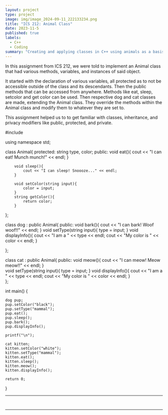 ```yaml
---
layout: project
type: project
image: img/image_2024-09-11_222133234.png
title: "ICS 212: Animal Class"
date: 2023-11-5
published: true
labels:
  - C++
  - Coding
summary: "Creating and applying classes in C++ using animals as a basis in ICS 212"
---
```

In this assignment from ICS 212, we were told to implement an Animal class that had various methods, variables, and instances of said object. 

It started with the declaration of various variables, all protected as to not be accessible outside of the class and its descendants. Then the public methods that can be accessed from anywhere.
Methods like eat, sleep, setcolor and get color can be used. Then respective dog and cat classes are made, extending the Animal class. They override the methods within the Animal class and 
modify them to whatever they are set to. 

This assignment helped us to to get familiar with classes, inheritance, and privacy modifiers like public, protected, and private.

#include <iostream>

using namespace std;


class Animal{
    protected:
        string type, color;
    public:
        void eat(){
            cout << "I can eat! Munch munch!" << endl;
        }

        void sleep(){
            cout << "I can sleep! Snoooze..." << endl;
        }

        void setColor(string input){
            color = input;
        }
        string getColor(){
            return color;
        }

};

class dog : public Animal{
    public:
        void bark(){
           cout << "I can bark! Woof woof!!" << endl;
        }
        void setType(string input){
            type = input;
        }
        void displayInfo(){
            cout << "I am a " << type << endl;
            cout << "My color is " << color << endl;
        }
     
};

class cat : public Animal{
    public:
        void meow(){
            cout << "I can meow! Meow meow!!" << endl;
        }   
        void setType(string input){
            type = input;
        }
        void displayInfo(){
            cout << "I am a " << type << endl;
            cout << "My color is " << color << endl;
        }        
};

int main() {

    dog pup;
    pup.setColor("black");
    pup.setType("mammal");
    pup.eat();
    pup.sleep();
    pup.bark();
    pup.displayInfo();

    printf("\n");

    cat kitten;
    kitten.setColor("white");
    kitten.setType("mammal");
    kitten.eat();
    kitten.sleep();
    kitten.meow();
    kitten.displayInfo();

    return 0;
}



<hr>

<pre>

</pre>

<hr>

 <!-- Source: <a href="https://github.com/jogarces/ics-313-text-game"><i class="large github icon "></i>jogarces/ics-313-text-game</a> -->
